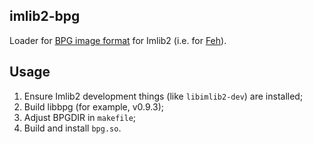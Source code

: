 imlib2-bpg
---

Loader for [BPG image format][1] for Imlib2 (i.e. for [Feh][2]).

Usage
---

1. Ensure Imlib2 development things (like `libimlib2-dev`) are installed;
2. Build libbpg (for example, v0.9.3);
3. Adjust BPGDIR in `makefile`;
4. Build and install `bpg.so`.


[1]:http://bellard.org/bpg/
[2]:http://feh.finalrewind.org/

